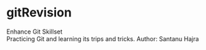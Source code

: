 # gitRevision
Enhance Git Skillset
<br>
Practicing Git and learning its trips and tricks.
Author: Santanu Hajra
